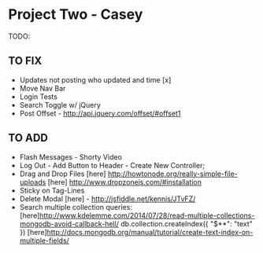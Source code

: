 # Project Two - Casey

TODO:

## TO FIX
- Updates not posting who updated and time [x]
- Move Nav Bar
- Login Tests
- Search Toggle w/ jQuery
- Post Offset - http://api.jquery.com/offset/#offset1

## TO ADD
- Flash Messages - Shorty Video
- Log Out - Add Button to Header - Create New Controller;
- Drag and Drop Files
[here] http://howtonode.org/really-simple-file-uploads
[here] http://www.dropzonejs.com/#installation
- Sticky on Tag-Lines
- Delete Modal
[here] - http://jsfiddle.net/kennis/JTvFZ/
- Search
multiple collection queries: [here]http://www.kdelemme.com/2014/07/28/read-multiple-collections-mongodb-avoid-callback-hell/
db.collection.createIndex({ "$**": "text" })
[here]http://docs.mongodb.org/manual/tutorial/create-text-index-on-multiple-fields/
